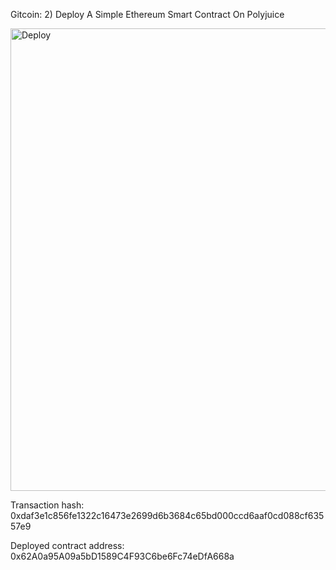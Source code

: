 Gitcoin: 2) Deploy A Simple Ethereum Smart Contract On Polyjuice

<img width="740" alt="Deploy" src="https://user-images.githubusercontent.com/44841666/130333613-80e682dd-1087-4852-9714-8bcdcca03d9c.png">

Transaction hash: 0xdaf3e1c856fe1322c16473e2699d6b3684c65bd000ccd6aaf0cd088cf63557e9

Deployed contract address: 0x62A0a95A09a5bD1589C4F93C6be6Fc74eDfA668a
